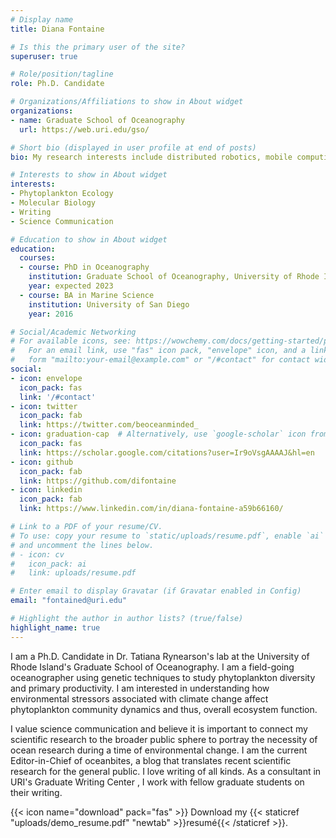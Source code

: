 ```yaml
---
# Display name
title: Diana Fontaine

# Is this the primary user of the site?
superuser: true

# Role/position/tagline
role: Ph.D. Candidate

# Organizations/Affiliations to show in About widget
organizations:
- name: Graduate School of Oceanography
  url: https://web.uri.edu/gso/

# Short bio (displayed in user profile at end of posts)
bio: My research interests include distributed robotics, mobile computing and programmable matter.

# Interests to show in About widget
interests:
- Phytoplankton Ecology
- Molecular Biology 
- Writing
- Science Communication

# Education to show in About widget
education:
  courses:
  - course: PhD in Oceanography
    institution: Graduate School of Oceanography, University of Rhode Island
    year: expected 2023
  - course: BA in Marine Science
    institution: University of San Diego
    year: 2016

# Social/Academic Networking
# For available icons, see: https://wowchemy.com/docs/getting-started/page-builder/#icons
#   For an email link, use "fas" icon pack, "envelope" icon, and a link in the
#   form "mailto:your-email@example.com" or "/#contact" for contact widget.
social:
- icon: envelope
  icon_pack: fas
  link: '/#contact'
- icon: twitter
  icon_pack: fab
  link: https://twitter.com/beoceanminded_
- icon: graduation-cap  # Alternatively, use `google-scholar` icon from `ai` icon pack
  icon_pack: fas
  link: https://scholar.google.com/citations?user=Ir9oVsgAAAAJ&hl=en
- icon: github
  icon_pack: fab
  link: https://github.com/difontaine
- icon: linkedin
  icon_pack: fab
  link: https://www.linkedin.com/in/diana-fontaine-a59b66160/

# Link to a PDF of your resume/CV.
# To use: copy your resume to `static/uploads/resume.pdf`, enable `ai` icons in `params.toml`, 
# and uncomment the lines below.
# - icon: cv
#   icon_pack: ai
#   link: uploads/resume.pdf

# Enter email to display Gravatar (if Gravatar enabled in Config)
email: "fontained@uri.edu"

# Highlight the author in author lists? (true/false)
highlight_name: true
---
```


I am a Ph.D. Candidate in Dr. Tatiana Rynearson's lab at the University of Rhode Island's Graduate School of Oceanography. I am a field-going oceanographer using genetic techniques to study phytoplankton diversity and primary productivity. I am interested in understanding how environmental stressors associated with climate change affect phytoplankton community dynamics and thus, overall ecosystem function. 

I value science communication and believe it is important to connect my scientific research to the broader public sphere to portray the necessity of ocean research during a time of environmental change. I am the current Editor-in-Chief of oceanbites, a blog that translates recent scientific research for the general public. I love writing of all kinds. As a consultant in URI's Graduate Writing Center , I work with fellow graduate students on their writing.



{{< icon name="download" pack="fas" >}} Download my {{< staticref "uploads/demo_resume.pdf" "newtab" >}}resumé{{< /staticref >}}.

